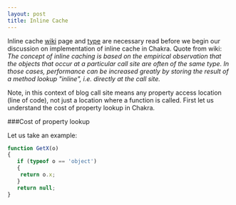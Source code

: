 ```yaml
---
layout: post
title: Inline Cache
---
```


Inline cache [wiki](https://en.wikipedia.org/wiki/Inline_caching) page and [type](http://abchatra.github.com/Type) are necessary read before we begin our discussion on implementation of inline cache in Chakra. Quote from wiki:
*The concept of inline caching is based on the empirical observation that the objects that occur at a particular call site are often of the same type. In those cases, performance can be increased greatly by storing the result of a method lookup "inline", i.e. directly at the call site.*

Note, in this context of blog call site means any property access location (line of code), not just a location where a function is called. First let us understand the cost of property lookup in Chakra.

<!--more-->  

###Cost of property lookup


Let us take an example:

```js
function GetX(o)
{
   if (typeof o == 'object')
   {
    return o.x;
   }
   return null;
}
```

